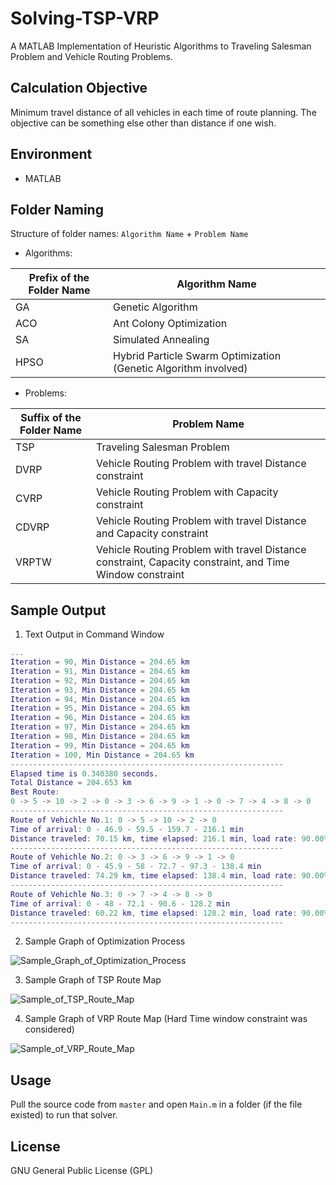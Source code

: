 # Solving-TSP-VRP
A MATLAB Implementation of Heuristic Algorithms to Traveling Salesman Problem and Vehicle Routing Problems.

## Calculation Objective
Minimum travel distance of all vehicles in each time of route planning. The objective can be something else other than distance if one wish.

## Environment
* MATLAB

## Folder Naming

Structure of folder names: `Algorithm Name` + `Problem Name`

* Algorithms:

| Prefix of the Folder Name  | Algorithm Name |
| ------------- | ------------- |
| GA  | Genetic Algorithm  |
| ACO  | Ant Colony Optimization  |
| SA  | Simulated Annealing  |
| HPSO  | Hybrid Particle Swarm Optimization (Genetic Algorithm involved)  |

* Problems:

| Suffix of the Folder Name  | Problem Name |
| ------------- | ------------- |
| TSP  | Traveling Salesman Problem  |
| DVRP  | Vehicle Routing Problem with travel Distance constraint |
| CVRP  | Vehicle Routing Problem with Capacity constraint  |
| CDVRP  | Vehicle Routing Problem with travel Distance and Capacity constraint  |
| VRPTW  | Vehicle Routing Problem with travel Distance constraint, Capacity constraint, and Time Window constraint |

## Sample Output

1. Text Output in Command Window

```MATLAB
...
Iteration = 90, Min Distance = 204.65 km
Iteration = 91, Min Distance = 204.65 km
Iteration = 92, Min Distance = 204.65 km
Iteration = 93, Min Distance = 204.65 km
Iteration = 94, Min Distance = 204.65 km
Iteration = 95, Min Distance = 204.65 km
Iteration = 96, Min Distance = 204.65 km
Iteration = 97, Min Distance = 204.65 km
Iteration = 98, Min Distance = 204.65 km
Iteration = 99, Min Distance = 204.65 km
Iteration = 100, Min Distance = 204.65 km
-------------------------------------------------------------
Elapsed time is 0.340380 seconds.
Total Distance = 204.653 km
Best Route:
0 -> 5 -> 10 -> 2 -> 0 -> 3 -> 6 -> 9 -> 1 -> 0 -> 7 -> 4 -> 8 -> 0
-------------------------------------------------------------
Route of Vehichle No.1: 0 -> 5 -> 10 -> 2 -> 0
Time of arrival: 0 - 46.9 - 59.5 - 159.7 - 216.1 min
Distance traveled: 70.15 km, time elapsed: 216.1 min, load rate: 90.00%;
-------------------------------------------------------------
Route of Vehichle No.2: 0 -> 3 -> 6 -> 9 -> 1 -> 0
Time of arrival: 0 - 45.9 - 58 - 72.7 - 97.3 - 138.4 min
Distance traveled: 74.29 km, time elapsed: 138.4 min, load rate: 90.00%;
-------------------------------------------------------------
Route of Vehichle No.3: 0 -> 7 -> 4 -> 8 -> 0
Time of arrival: 0 - 48 - 72.1 - 90.6 - 128.2 min
Distance traveled: 60.22 km, time elapsed: 128.2 min, load rate: 90.00%;
-------------------------------------------------------------
```


2. Sample Graph of Optimization Process

![Sample_Graph_of_Optimization_Process](https://github.com/liukewia/Solving-TSP-VRP/blob/master/images/Sample_Graph_of_Optimization_Process.jpg)

3. Sample Graph of TSP Route Map

![Sample_of_TSP_Route_Map](https://github.com/liukewia/Solving-TSP-VRP/blob/master/images/Sample_of_TSP_Route_Map.jpg)

4. Sample Graph of VRP Route Map (Hard Time window constraint was considered)

![Sample_of_VRP_Route_Map](https://github.com/liukewia/Solving-TSP-VRP/blob/master/images/Sample_of_VRP_Route_Map.jpg)


## Usage
Pull the source code from `master` and open `Main.m` in a folder (if the file existed) to run that solver.

## License
GNU General Public License (GPL)